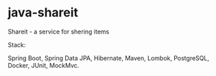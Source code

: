 # java-shareit

Shareit - a service for shering items

Stack:

Spring Boot, Spring Data JPA, Hibernate, Maven, Lombok, PostgreSQL, Docker, JUnit, MockMvc.
